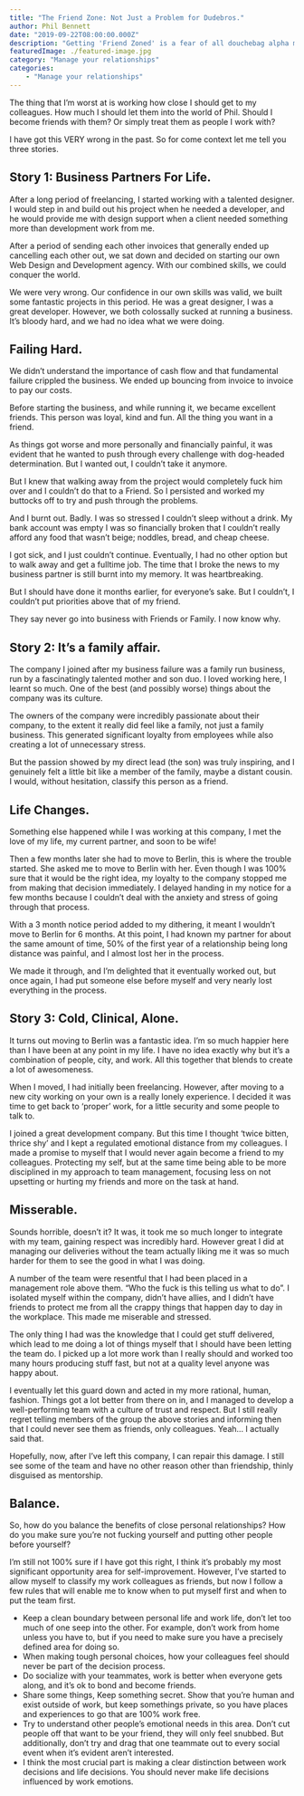 ```yaml
---
title: "The Friend Zone: Not Just a Problem for Dudebros."
author: Phil Bennett
date: "2019-09-22T08:00:00.000Z"
description: "Getting 'Friend Zoned' is a fear of all douchebag alpha male dudebros. But, as a manager how do you balance being a friend with being a colleague?"
featuredImage: ./featured-image.jpg
category: "Manage your relationships"
categories: 
    - "Manage your relationships" 
---
```



The thing that I’m worst at is working how close I should get to my colleagues. How much I should let them into the world of Phil. Should I become friends with them? Or simply treat them as people I work with?

I have got this VERY wrong in the past. So for come context let me tell you three stories.

## Story 1: Business Partners For Life.
After a long period of freelancing, I started working with a talented designer. I would step in and build out his project when he needed a developer, and he would provide me with design support when a client needed something more than development work from me.

After a period of sending each other invoices that generally ended up cancelling each other out, we sat down and decided on starting our own Web Design and Development agency. With our combined skills, we could conquer the world.

We were very wrong. Our confidence in our own skills was valid, we built some fantastic projects in this period. He was a great designer, I was a great developer. However, we both colossally sucked at running a business. It’s bloody hard, and we had no idea what we were doing.

## Failing Hard.
We didn’t understand the importance of cash flow and that fundamental failure crippled the business. We ended up bouncing from invoice to invoice to pay our costs.

Before starting the business, and while running it, we became excellent friends. This person was loyal, kind and fun. All the thing you want in a friend.

As things got worse and more personally and financially painful, it was evident that he wanted to push through every challenge with dog-headed determination. But I wanted out, I couldn’t take it anymore.

But I knew that walking away from the project would completely fuck him over and I couldn’t do that to a Friend. So I persisted and worked my buttocks off to try and push through the problems.

And I burnt out. Badly. I was so stressed I couldn’t sleep without a drink. My bank account was empty I was so financially broken that I couldn’t really afford any food that wasn’t beige; noddles, bread, and cheap cheese.

I got sick, and I just couldn’t continue. Eventually, I had no other option but to walk away and get a fulltime job. The time that I broke the news to my business partner is still burnt into my memory. It was heartbreaking.

But I should have done it months earlier, for everyone’s sake. But I couldn’t, I couldn’t put priorities above that of my friend.

They say never go into business with Friends or Family. I now know why.

## Story 2: It’s a family affair.
The company I joined after my business failure was a family run business, run by a fascinatingly talented mother and son duo. I loved working here, I learnt so much. One of the best (and possibly worse) things about the company was its culture.

The owners of the company were incredibly passionate about their company, to the extent it really did feel like a family, not just a family business. This generated significant loyalty from employees while also creating a lot of unnecessary stress.

But the passion showed by my direct lead (the son) was truly inspiring, and I genuinely felt a little bit like a member of the family, maybe a distant cousin. I would, without hesitation, classify this person as a friend.

## Life Changes.
Something else happened while I was working at this company, I met the love of my life, my current partner, and soon to be wife!

Then a few months later she had to move to Berlin, this is where the trouble started. She asked me to move to Berlin with her. Even though I was 100% sure that it would be the right idea, my loyalty to the company stopped me from making that decision immediately. I delayed handing in my notice for a few months because I couldn’t deal with the anxiety and stress of going through that process.

With a 3 month notice period added to my dithering, it meant I wouldn’t move to Berlin for 6 months. At this point, I had known my partner for about the same amount of time, 50% of the first year of a relationship being long distance was painful, and I almost lost her in the process.

We made it through, and I’m delighted that it eventually worked out, but once again, I had put someone else before myself and very nearly lost everything in the process.

## Story 3: Cold, Clinical, Alone.
It turns out moving to Berlin was a fantastic idea. I’m so much happier here than I have been at any point in my life. I have no idea exactly why but it’s a combination of people, city, and work. All this together that blends to create a lot of awesomeness.

When I moved, I had initially been freelancing. However, after moving to a new city working on your own is a really lonely experience. I decided it was time to get back to ‘proper’ work, for a little security and some people to talk to.

I joined a great development company. But this time I thought ‘twice bitten, thrice shy’ and I kept a regulated emotional distance from my colleagues. I made a promise to myself that I would never again become a friend to my colleagues. Protecting my self, but at the same time being able to be more disciplined in my approach to team management, focusing less on not upsetting or hurting my friends and more on the task at hand.

## Misserable.
Sounds horrible, doesn’t it? It was, it took me so much longer to integrate with my team, gaining respect was incredibly hard. However great I did at managing our deliveries without the team actually liking me it was so much harder for them to see the good in what I was doing.

A number of the team were resentful that I had been placed in a management role above them. “Who the fuck is this telling us what to do”. I isolated myself within the company, didn’t have allies, and I didn’t have friends to protect me from all the crappy things that happen day to day in the workplace. This made me miserable and stressed.

The only thing I had was the knowledge that I could get stuff delivered, which lead to me doing a lot of things myself that I should have been letting the team do. I picked up a lot more work than I really should and worked too many hours producing stuff fast, but not at a quality level anyone was happy about.

I eventually let this guard down and acted in my more rational, human, fashion. Things got a lot better from there on in, and I managed to develop a well-performing team with a culture of trust and respect. But I still really regret telling members of the group the above stories and informing then that I could never see them as friends, only colleagues. Yeah… I actually said that.

Hopefully, now, after I’ve left this company, I can repair this damage. I still see some of the team and have no other reason other than friendship, thinly disguised as mentorship.

## Balance.
So, how do you balance the benefits of close personal relationships? How do you make sure you’re not fucking yourself and putting other people before yourself?

I’m still not 100% sure if I have got this right, I think it’s probably my most significant opportunity area for self-improvement. However, I’ve started to allow myself to classify my work colleagues as friends, but now I follow a few rules that will enable me to know when to put myself first and when to put the team first.

* Keep a clean boundary between personal life and work life, don’t let too much of one seep into the other. For example, don’t work from home unless you have to, but if you need to make sure you have a precisely defined area for doing so.
* When making tough personal choices, how your colleagues feel should never be part of the decision process.
* Do socialize with your teammates, work is better when everyone gets along, and it’s ok to bond and become friends.
* Share some things, Keep something secret. Show that you’re human and exist outside of work, but keep somethings private, so you have places and experiences to go that are 100% work free.
* Try to understand other people’s emotional needs in this area. Don’t cut people off that want to be your friend, they will only feel snubbed. But additionally, don’t try and drag that one teammate out to every social event when it’s evident aren’t interested.
* I think the most crucial part is making a clear distinction between work decisions and life decisions. You should never make life decisions influenced by work emotions.